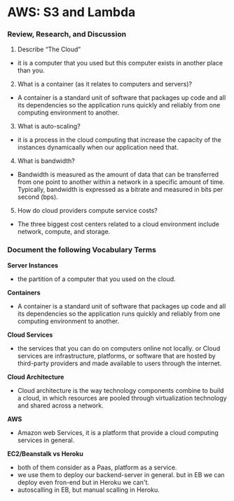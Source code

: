 # AWS: S3 and Lambda

### Review, Research, and Discussion


1. Describe “The Cloud”
- it is a computer that you used but this computer exists in another place than you.

2. What is a container (as it relates to computers and servers)?
- A container is a standard unit of software that packages up code and all its dependencies so the application runs quickly and reliably from one computing environment to another.

3. What is auto-scaling?
- it is a process in the cloud computing that increase the capacity of the instances dynamicaally when our application need that.

4. What is bandwidth?
- Bandwidth is measured as the amount of data that can be transferred from one point to another within a network in a specific amount of time. Typically, bandwidth is expressed as a bitrate and measured in bits per second (bps).

5. How do cloud providers compute service costs?
- The three biggest cost centers related to a cloud environment include network, compute, and storage.






### Document the following Vocabulary Terms

**Server Instances**
- the partition of a computer that you used on the cloud.

**Containers**
- A container is a standard unit of software that packages up code and all its dependencies so the application runs quickly and reliably from one computing environment to another.

**Cloud Services**
- the services that you can do on computers online not locally.
or Cloud services are infrastructure, platforms, or software that are hosted by third-party providers and made available to users through the internet.

**Cloud Architecture**
- Cloud architecture is the way technology components combine to build a cloud, in which resources are pooled through virtualization technology and shared across a network.

**AWS**
- Amazon web Services, it is a platform that provide a cloud computing services in general.

**EC2/Beanstalk vs Heroku**
- both of them consider as a Paas, platform as a service.
- we use them to deploy our backend-server in general. but in EB we can deploy even fron-end but in Heroku we can't.
- autoscalling in EB, but manual scalling in Heroku.